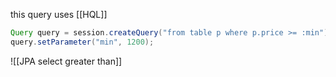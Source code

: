 this query uses [[HQL]]
```java
Query query = session.createQuery("from table p where p.price >= :min");
query.setParameter("min", 1200);
```

![[JPA select greater than]]